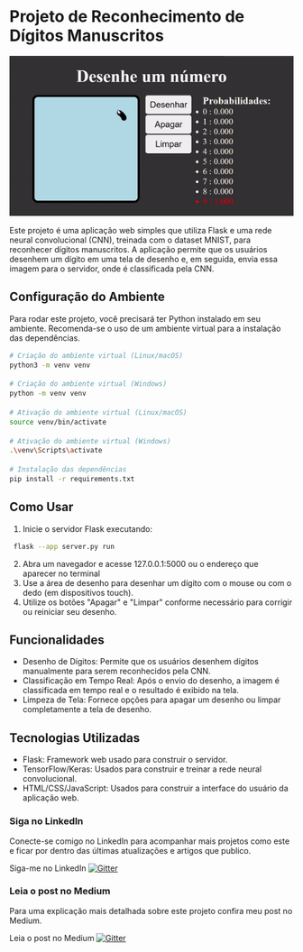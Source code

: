# Projeto de Reconhecimento de Dígitos Manuscritos

![screenshot](meio.gif)

Este projeto é uma aplicação web simples que utiliza Flask e uma rede neural convolucional (CNN), treinada com o dataset MNIST, para reconhecer dígitos manuscritos. A aplicação permite que os usuários desenhem um dígito em uma tela de desenho e, em seguida, envia essa imagem para o servidor, onde é classificada pela CNN.

## Configuração do Ambiente

Para rodar este projeto, você precisará ter Python instalado em seu ambiente. Recomenda-se o uso de um ambiente virtual para a instalação das dependências.

```bash
# Criação do ambiente virtual (Linux/macOS)
python3 -m venv venv

# Criação do ambiente virtual (Windows)
python -m venv venv

# Ativação do ambiente virtual (Linux/macOS)
source venv/bin/activate

# Ativação do ambiente virtual (Windows)
.\venv\Scripts\activate

# Instalação das dependências
pip install -r requirements.txt
```

## Como Usar

1. Inicie o servidor Flask executando:

```bash
 flask --app server.py run
```

2. Abra um navegador e acesse 127.0.0.1:5000 ou o endereço que aparecer no terminal
3. Use a área de desenho para desenhar um dígito com o mouse ou com o dedo (em dispositivos touch).
4. Utilize os botões "Apagar" e "Limpar" conforme necessário para corrigir ou reiniciar seu desenho.

## Funcionalidades

- Desenho de Dígitos: Permite que os usuários desenhem dígitos manualmente para serem reconhecidos pela CNN.
- Classificação em Tempo Real: Após o envio do desenho, a imagem é classificada em tempo real e o resultado é exibido na tela.
- Limpeza de Tela: Fornece opções para apagar um desenho ou limpar completamente a tela de desenho.

## Tecnologias Utilizadas

- Flask: Framework web usado para construir o servidor.
- TensorFlow/Keras: Usados para construir e treinar a rede neural convolucional.
- HTML/CSS/JavaScript: Usados para construir a interface do usuário da aplicação web.

### Siga no LinkedIn

Conecte-se comigo no LinkedIn para acompanhar mais projetos como este e ficar por dentro das últimas atualizações e artigos que publico.

Siga-me no LinkedIn
<a href="https://www.linkedin.com/in/vinicius-fiedler/">
    <img src="https://img.shields.io/badge/linkedin-%230077B5.svg?style=for-the-badge&logo=linkedin&logoColor=white"
         alt="Gitter">
  </a>

### Leia o post no Medium

Para uma explicação mais detalhada sobre este projeto confira meu post no Medium.

Leia o post no Medium
<a href="https://img.shields.io/badge/Medium-12100E?style=for-the-badge&logo=medium&logoColor=white">
    <img src="https://medium.com/@viniFiedler/cnns-uma-aplica%C3%A7%C3%A3o-visual-ca9a20728c3a"
         alt="Gitter">
  </a>
